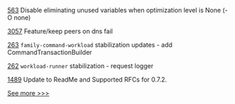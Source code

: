
[563](https://github.com/hyperledger-labs/solang/pull/563) Disable eliminating unused variables when optimization level is None (-O none)

[3057](https://github.com/hyperledger/besu/pull/3057) Feature/keep peers on dns fail

[263](https://github.com/hyperledger/transact/pull/263) `family-command-workload` stabilization updates - add CommandTransactionBuilder

[262](https://github.com/hyperledger/transact/pull/262) `workload-runner` stabilization - request logger

[1489](https://github.com/hyperledger/aries-cloudagent-python/pull/1489) Update to ReadMe and Supported RFCs for 0.7.2.


[See more >>>](https://start-here.hyperledger.org/pull-requests)
